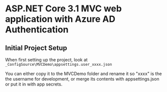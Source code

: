 # ASP.NET Core 3.1 MVC web application with Azure AD Authentication

## Initial Project Setup

When first setting up the project, look at
`_ConfigSource\MVCDemo\appsettings.user_xxxx.json`

You can either copy it to the MVCDemo folder and rename it so "xxxx"
is the the username for development, or merge its contents with
appsettings.json or put it in with app secrets.
